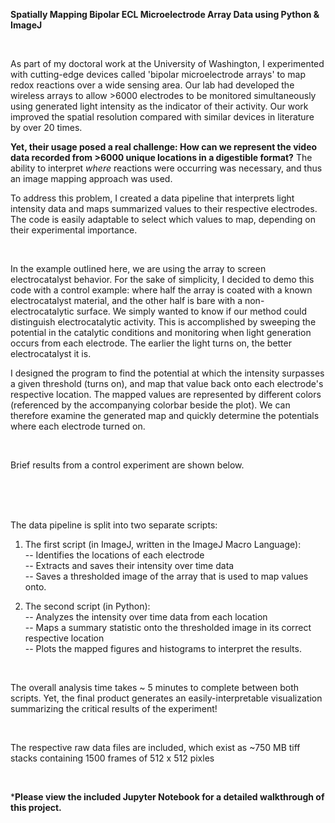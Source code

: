 **Spatially Mapping Bipolar ECL Microelectrode Array Data using Python & ImageJ**

<br>

As part of my doctoral work at the University of Washington, I experimented with cutting-edge devices called 'bipolar microelectrode arrays' to map redox reactions over a wide sensing area. Our lab had developed the wireless arrays to allow >6000 electrodes to be monitored simultaneously using generated light intensity as the indicator of their activity. Our work improved the spatial resolution compared with similar devices in literature by over 20 times. 


**Yet, their usage posed a real challenge: How can we represent the video data recorded from >6000 unique locations in a digestible format?** The ability to interpret _where_ reactions were occurring was necessary, and thus an image mapping approach was used. 


To address this problem, I created a data pipeline that interprets light intensity data and maps summarized values to their respective electrodes. The code is easily adaptable to select which values to map, depending on their experimental importance. 

<br>

In the example outlined here, we are using the array to screen electrocatalyst behavior. For the sake of simplicity, I decided to demo this code with a control example: where half the array is coated with a known electrocatalyst material, and the other half is bare with a non-electrocatalytic surface. We simply wanted to know if our method could distinguish electrocatalytic activity. This is accomplished by sweeping the potential in the catalytic conditions and monitoring when light generation occurs from each electrode. The earlier the light turns on, the better electrocatalyst it is. 


I designed the program to find the potential at which the intensity surpasses a given threshold (turns on), and map that value back onto each electrode's respective location. The mapped values are represented by different colors (referenced by the accompanying colorbar beside the plot). We can therefore examine the generated map and quickly determine
the potentials where each electrode turned on. 


<br>

Brief results from a control experiment are shown below. 
<Brightfield of Array>
<Blank thresholded Image>
<Mapped Thresholded Image>
  
 <br>
 <br>
 <br>
 

The data pipeline is split into two separate scripts: 

1. The first script (in ImageJ, written in the ImageJ Macro Language): <br>
 -- Identifies the locations of each electrode <br>
 -- Extracts and saves their intensity over time data <br>
 -- Saves a thresholded image of the array that is used to map values onto. <br>

2. The second script (in Python): <br>
 -- Analyzes the intensity over time data from each location <br>
 -- Maps a summary statistic onto the thresholded image in its correct respective location <br>
 -- Plots the mapped figures and histograms to interpret the results. <br>

<br>

The overall analysis time takes ~ 5 minutes to complete between both scripts. Yet, the final product generates an easily-interpretable visualization summarizing the critical results of the experiment!

<br>

The respective raw data files are included, which exist as ~750 MB tiff stacks containing 1500 frames of 512 x 512 pixles

<br> 


***Please view the included Jupyter Notebook for a detailed walkthrough of this project.**


